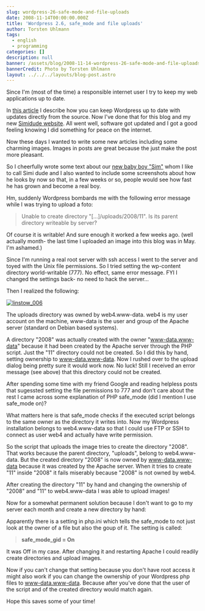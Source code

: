 ```yaml
---
slug: wordpress-26-safe-mode-and-file-uploads
date: 2008-11-14T00:00:00.000Z
title: 'Wordpress 2.6, safe_mode and file uploads'
author: Torsten Uhlmann
tags:
  - english
  - programming
categories: []
description: null
banner: /assets/blog/2008-11-14-wordpress-26-safe-mode-and-file-uploads/banner.jpg
bannerCredit: Photo by Torsten Uhlmann
layout: ../../../layouts/blog-post.astro
---
```


Since I'm (most of the time) a responsible internet user I try to keep my web applications up to date.

In [this article](http://blog.agynamix.de/blog/2008/keep-wordpress-up-to-date-with-subversion/) I describe how you can keep Wordpress up to date with updates directly from the source. Now I've done that for this blog and my new [Simidude website](http://www.simidude.com). All went well, software got updated and I got a good feeling knowing I did something for peace on the internet.

Now these days I wanted to write some new articles including some charming images. Images in posts are great because the just make the post more pleasant.

So I cheerfully wrote some text about our [new baby boy "Sim"](http://www.simidude.com/blog/2008/simidude-screenshots/) whom I like to call Simi dude and I also wanted to include some screenshots about how he looks by now so that, in a few weeks or so, people would see how fast he has grown and become a real boy.

Hm, suddenly Wordpress bombards me with the following error message while I was trying to upload a foto:

> Unable to create directory "\[...\]/uploads/2008/11". Is its parent directory writeable by server?

Of course it is writable! And sure enough it worked a few weeks ago. (well actually month- the last time I uploaded an image into this blog was in May. I'm ashamed.)

Since I'm running a real root server with ssh access I went to the server and toyed with the Unix file permissions. So I tried setting the wp-content directory world-writable (777). No effect, same error message. FYI I changed the settings back- no need to hack the server...

Then I realized the following:

[![](http://blog.agynamix.de/wp-content/uploads/2008/11/linstow_006-224x300.jpg "linstow_006")](./linstow_006.jpg)

The uploads directory was owned by web4.www-data. web4 is my user account on the machine, www-data is the user and group of the Apache server (standard on Debian based systems).

A directory "2008" was actually created with the owner "www-data.www-data" because it had been created by the Apache server through the PHP script. Just the "11" directory could not be created. So I did this by hand, setting ownership to www-data.www-data. Now I rushed over to the upload dialog being pretty sure it would work now. No luck! Still I received an error message (see above) that this directory could not be created.

After spending some time with my friend Google and reading helpless posts that sugessted setting the file permissions to 777 and don't care about the rest I came across some explanation of PHP safe\_mode (did I mention I use safe\_mode on)?

What matters here is that safe\_mode checks if the executed script belongs to the same owner as the directory it writes into. Now my Wordpress installation belongs to web4.www-data so that I could use FTP or SSH to connect as user web4 and actually have write permission.

So the script that uploads the image tries to create the directory "2008". That works because the parent directory, "uploads", belong to web4.www-data. But the created directory "2008" is now owned by www-data.www-data because it was created by the Apache server. When it tries to create "11" inside "2008" it fails miserably because "2008" is not owned by web4.

After creating the directory "11" by hand and changing the ownership of "2008" and "11" to web4.www-data I was able to upload images!

Now for a somewhat permanent solution because I don't want to go to my server each month and create a new directory by hand:

Apparently there is a setting in php.ini which tells the safe\_mode to not just look at the owner of a file but also the goup of it. The setting is called:

> **safe\_mode\_gid = On**

It was Off in my case. After changing it and restarting Apache I could readily create directories and upload images.

Now if you can't change that setting because you don't have root access it might also work if you can change the ownership of your Wordpress php files to www-data.www-data. Because after you've done that the user of the script and of the created directory would match again.

Hope this saves some of your time!
